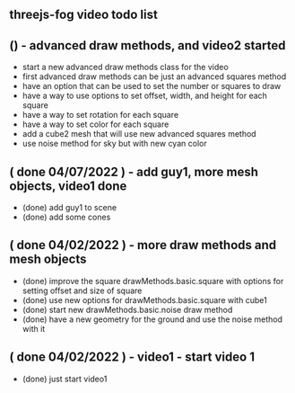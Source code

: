 ## threejs-fog video todo list

## () - advanced draw methods, and video2 started
* start a new advanced draw methods class for the video
* first advanced draw methods can be just an advanced squares method
* have an option that can be used to set the number or squares to draw
* have a way to use options to set offset, width, and height for each square
* have a way to set rotation for each square
* have a way to set color for each square
* add a cube2 mesh that will use new advanced squares method
* use noise method for sky but with new cyan color

## ( done 04/07/2022 ) - add guy1, more mesh objects, video1 done
* (done) add guy1 to scene
* (done) add some cones

## ( done 04/02/2022 ) - more draw methods and mesh objects
* (done) improve the square drawMethods.basic.square with options for setting offset and size of square
* (done) use new options for drawMethods.basic.square with cube1
* (done) start new drawMethods.basic.noise draw method
* (done) have a new geometry for the ground and use the noise method with it

## ( done 04/02/2022 ) - video1 - start video 1
* (done) just start video1
